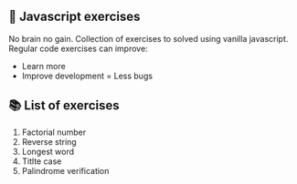 ## :rocket: Javascript exercises

No brain no gain. Collection of exercises to solved using vanilla javascript. Regular code exercises can improve:
- Learn more
- Improve development
= Less bugs

## :books: List of exercises

1. Factorial number
2. Reverse string
3. Longest word
4. Titlte case
5. Palindrome verification
